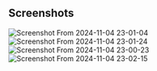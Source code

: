 ## Screenshots

![Screenshot From 2024-11-04 23-01-04](https://github.com/user-attachments/assets/8f85c3e7-074e-49e1-86ed-b16b2a33cdcb)
![Screenshot From 2024-11-04 23-01-24](https://github.com/user-attachments/assets/e1d6c8ae-8cbd-4646-aeda-8d98b743f643)
![Screenshot From 2024-11-04 23-00-23](https://github.com/user-attachments/assets/6201c82f-c894-4789-96c2-f70223870b5a)
![Screenshot From 2024-11-04 23-02-15](https://github.com/user-attachments/assets/33a380dd-73dd-4f79-983d-a641d2a2c4ba)
